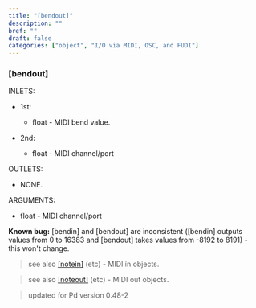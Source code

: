 ```yaml
---
title: "[bendout]"
description: ""
bref: ""
draft: false
categories: ["object", "I/O via MIDI, OSC, and FUDI"]
---
```


### [bendout]

INLETS:

- 1st: 
 
  - float - MIDI bend value.
  
- 2nd: 

  - float - MIDI channel/port

OUTLETS:
  
- NONE.
  
ARGUMENTS:

- float - MIDI channel/port

**Known bug:** [bendin] and [bendout] are inconsistent ([bendin] outputs values from 0 to 16383 and [bendout] takes values from -8192 to 8191) - this won't change.


> see also [[notein]](../notein) (etc) - MIDI in objects.

> see also [[noteout]](../noteout) (etc) - MIDI out objects.

> updated for Pd version 0.48-2
 
